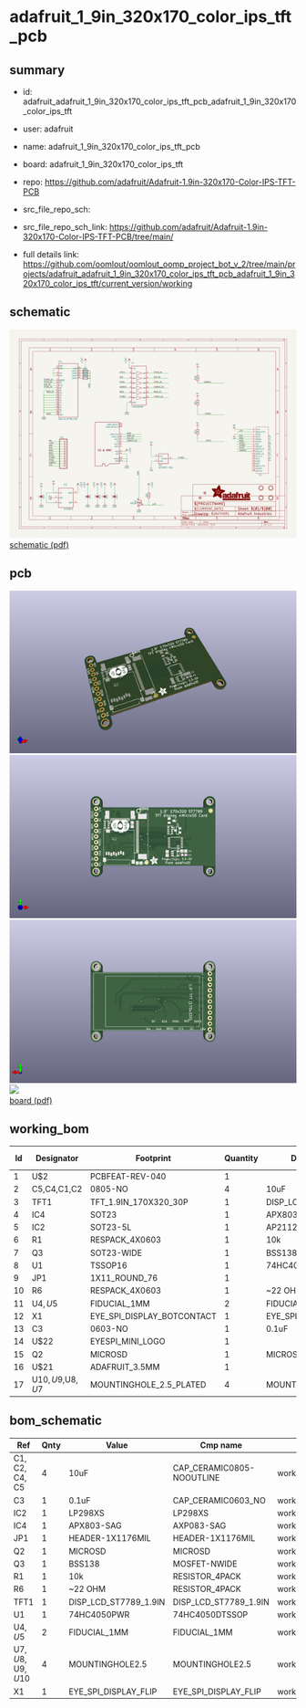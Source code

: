 # adafruit_1_9in_320x170_color_ips_tft_pcb
 
## summary 
* id: adafruit_adafruit_1_9in_320x170_color_ips_tft_pcb_adafruit_1_9in_320x170_color_ips_tft
* user: adafruit
* name: adafruit_1_9in_320x170_color_ips_tft_pcb
* board: adafruit_1_9in_320x170_color_ips_tft
* repo: https://github.com/adafruit/Adafruit-1.9in-320x170-Color-IPS-TFT-PCB



* src_file_repo_sch: 
* src_file_repo_sch_link: https://github.com/adafruit/Adafruit-1.9in-320x170-Color-IPS-TFT-PCB/tree/main/
* full details link: https://github.com/oomlout/oomlout_oomp_project_bot_v_2/tree/main/projects/adafruit_adafruit_1_9in_320x170_color_ips_tft_pcb_adafruit_1_9in_320x170_color_ips_tft/current_version/working  

## schematic  
![](working_schematic_600.png)  
[schematic (pdf)](working_schematic.pdf) 






















## pcb  
![](working_3d_600.png) 
![](working_3d_front_600.png)  
![](working_3d_back_600.png)  
![](working_600.png)  
[board (pdf)](working.pdf)  

## working_bom
| Id | Designator | Footprint | Quantity | Designation | Supplier and ref |  | None | 
| --- | --- | --- | --- | --- | --- | --- | --- | 
| 1 | U$2 | PCBFEAT-REV-040 | 1 |  |  |  | [''] | 
| 2 | C5,C4,C1,C2 | 0805-NO | 4 | 10uF |  |  | [''] | 
| 3 | TFT1 | TFT_1.9IN_170X320_30P | 1 | DISP_LCD_ST7789_1.9IN |  |  | [''] | 
| 4 | IC4 | SOT23 | 1 | APX803-SAG |  |  | [''] | 
| 5 | IC2 | SOT23-5L | 1 | AP2112 |  |  | [''] | 
| 6 | R1 | RESPACK_4X0603 | 1 | 10k |  |  | [''] | 
| 7 | Q3 | SOT23-WIDE | 1 | BSS138 |  |  | [''] | 
| 8 | U1 | TSSOP16 | 1 | 74HC4050PWR |  |  | [''] | 
| 9 | JP1 | 1X11_ROUND_76 | 1 |  |  |  | [''] | 
| 10 | R6 | RESPACK_4X0603 | 1 | ~22 OHM |  |  | [''] | 
| 11 | U$4,U$5 | FIDUCIAL_1MM | 2 | FIDUCIAL_1MM |  |  | [''] | 
| 12 | X1 | EYE_SPI_DISPLAY_BOTCONTACT | 1 | EYE_SPI_DISPLAY_FLIP |  |  | [''] | 
| 13 | C3 | 0603-NO | 1 | 0.1uF |  |  | [''] | 
| 14 | U$22 | EYESPI_MINI_LOGO | 1 |  |  |  | [''] | 
| 15 | Q2 | MICROSD | 1 | MICROSD |  |  | [''] | 
| 16 | U$21 | ADAFRUIT_3.5MM | 1 |  |  |  | [''] | 
| 17 | U$10,U$9,U$8,U$7 | MOUNTINGHOLE_2.5_PLATED | 4 | MOUNTINGHOLE2.5 |  |  | [''] | 


## bom_schematic
| Ref | Qnty | Value | Cmp name | Footprint | Description | Vendor | DNP | 
| --- | --- | --- | --- | --- | --- | --- | --- | 
| C1, C2, C4, C5 | 4 | 10uF | CAP_CERAMIC0805-NOOUTLINE | working:0805-NO |  |  |  | 
| C3 | 1 | 0.1uF | CAP_CERAMIC0603_NO | working:0603-NO |  |  |  | 
| IC2 | 1 | LP298XS | LP298XS | working:SOT23-5L |  |  |  | 
| IC4 | 1 | APX803-SAG | AXP083-SAG | working:SOT23 |  |  |  | 
| JP1 | 1 | HEADER-1X1176MIL | HEADER-1X1176MIL | working:1X11_ROUND_76 |  |  |  | 
| Q2 | 1 | MICROSD | MICROSD | working:MICROSD |  |  |  | 
| Q3 | 1 | BSS138 | MOSFET-NWIDE | working:SOT23-WIDE |  |  |  | 
| R1 | 1 | 10k | RESISTOR_4PACK | working:RESPACK_4X0603 |  |  |  | 
| R6 | 1 | ~22 OHM | RESISTOR_4PACK | working:RESPACK_4X0603 |  |  |  | 
| TFT1 | 1 | DISP_LCD_ST7789_1.9IN | DISP_LCD_ST7789_1.9IN | working:TFT_1.9IN_170X320_30P |  |  |  | 
| U1 | 1 | 74HC4050PWR | 74HC4050DTSSOP | working:TSSOP16 |  |  |  | 
| U$4, U$5 | 2 | FIDUCIAL_1MM | FIDUCIAL_1MM | working:FIDUCIAL_1MM |  |  |  | 
| U$7, U$8, U$9, U$10 | 4 | MOUNTINGHOLE2.5 | MOUNTINGHOLE2.5 | working:MOUNTINGHOLE_2.5_PLATED |  |  |  | 
| X1 | 1 | EYE_SPI_DISPLAY_FLIP | EYE_SPI_DISPLAY_FLIP | working:EYE_SPI_DISPLAY_BOTCONTACT |  |  |  | 



